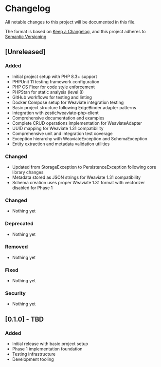 # Changelog

All notable changes to this project will be documented in this file.

The format is based on [Keep a Changelog](https://keepachangelog.com/en/1.0.0/),
and this project adheres to [Semantic Versioning](https://semver.org/spec/v2.0.0.html).

## [Unreleased]

### Added
- Initial project setup with PHP 8.3+ support
- PHPUnit 11 testing framework configuration
- PHP CS Fixer for code style enforcement
- PHPStan for static analysis (level 8)
- GitHub workflows for testing and linting
- Docker Compose setup for Weaviate integration testing
- Basic project structure following EdgeBinder adapter patterns
- Integration with zestic/weaviate-php-client
- Comprehensive documentation and examples
- Complete CRUD operations implementation for WeaviateAdapter
- UUID mapping for Weaviate 1.31 compatibility
- Comprehensive unit and integration test coverage
- Exception hierarchy with WeaviateException and SchemaException
- Entity extraction and metadata validation utilities

### Changed
- Updated from StorageException to PersistenceException following core library changes
- Metadata stored as JSON strings for Weaviate 1.31 compatibility
- Schema creation uses proper Weaviate 1.31 format with vectorizer disabled for Phase 1

### Changed
- Nothing yet

### Deprecated
- Nothing yet

### Removed
- Nothing yet

### Fixed
- Nothing yet

### Security
- Nothing yet

## [0.1.0] - TBD

### Added
- Initial release with basic project setup
- Phase 1 implementation foundation
- Testing infrastructure
- Development tooling
